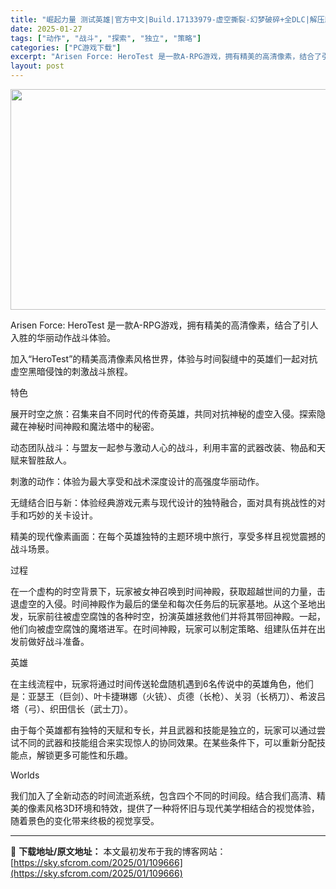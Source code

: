 ```yaml
---
title: "崛起力量 测试英雄|官方中文|Build.17133979-虚空撕裂-幻梦破碎+全DLC|解压即撸|"
date: 2025-01-27
tags: ["动作", "战斗", "探索", "独立", "策略"]
categories: ["PC游戏下载"]
excerpt: "Arisen Force: HeroTest 是一款A-RPG游戏，拥有精美的高清像素，结合了引人入胜的华丽动作战斗体验。 加入“HeroTest”的精美高清像素风格世界，体验与时间裂缝中的英雄们一起对抗虚空黑暗侵蚀的刺激战斗旅程。 特色 展开时空之旅：召集来自不同时代的传奇英雄，共同对抗神秘的虚空&hellip;"
layout: post
---
```


<img class="aligncenter size-full wp-image-109644" src="https://sky.sfcrom.com/wp-content/uploads/2025/01/2025012714145446.webp" alt="" width="616" height="353" />

Arisen Force: HeroTest 是一款A-RPG游戏，拥有精美的高清像素，结合了引人入胜的华丽动作战斗体验。

加入“HeroTest”的精美高清像素风格世界，体验与时间裂缝中的英雄们一起对抗虚空黑暗侵蚀的刺激战斗旅程。

特色

展开时空之旅：召集来自不同时代的传奇英雄，共同对抗神秘的虚空入侵。探索隐藏在神秘时间神殿和魔法塔中的秘密。

动态团队战斗：与盟友一起参与激动人心的战斗，利用丰富的武器改装、物品和天赋来智胜敌人。

刺激的动作：体验为最大享受和战术深度设计的高强度华丽动作。

无缝结合旧与新：体验经典游戏元素与现代设计的独特融合，面对具有挑战性的对手和巧妙的关卡设计。

精美的现代像素画面：在每个英雄独特的主题环境中旅行，享受多样且视觉震撼的战斗场景。

过程

在一个虚构的时空背景下，玩家被女神召唤到时间神殿，获取超越世间的力量，击退虚空的入侵。时间神殿作为最后的堡垒和每次任务后的玩家基地。从这个圣地出发，玩家前往被虚空腐蚀的各种时空，扮演英雄拯救他们并将其带回神殿。一起，他们向被虚空腐蚀的魔塔进军。在时间神殿，玩家可以制定策略、组建队伍并在出发前做好战斗准备。

英雄

在主线流程中，玩家将通过时间传送轮盘随机遇到6名传说中的英雄角色，他们是：亚瑟王（巨剑）、叶卡捷琳娜（火铳）、贞德（长枪）、关羽（长柄刀）、希波吕塔（弓）、织田信长（武士刀）。

由于每个英雄都有独特的天赋和专长，并且武器和技能是独立的，玩家可以通过尝试不同的武器和技能组合来实现惊人的协同效果。在某些条件下，可以重新分配技能点，解锁更多可能性和乐趣。

Worlds

我们加入了全新动态的时间流逝系统，包含四个不同的时间段。结合我们高清、精美的像素风格3D环境和特效，提供了一种将怀旧与现代美学相结合的视觉体验，随着景色的变化带来终极的视觉享受。

---
📖 **下载地址/原文地址：** 本文最初发布于我的博客网站：[https://sky.sfcrom.com/2025/01/109666](https://sky.sfcrom.com/2025/01/109666)

